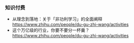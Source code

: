 ### 知识付费
* 从理念到落地：关于「非功利学习」的全面阐释 https://www.zhihu.com/people/du-gu-zhi-wang/activities
* 这个万亿级的行业，你要不要分一杯羹？ https://www.zhihu.com/people/du-gu-zhi-wang/activities
